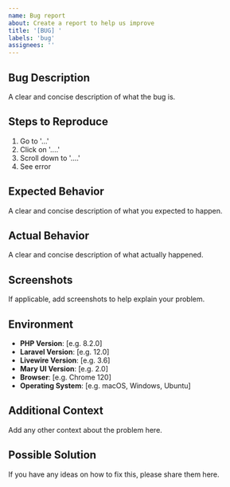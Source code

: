 ```yaml
---
name: Bug report
about: Create a report to help us improve
title: '[BUG] '
labels: 'bug'
assignees: ''
---
```


## Bug Description
A clear and concise description of what the bug is.

## Steps to Reproduce
1. Go to '...'
2. Click on '....'
3. Scroll down to '....'
4. See error

## Expected Behavior
A clear and concise description of what you expected to happen.

## Actual Behavior
A clear and concise description of what actually happened.

## Screenshots
If applicable, add screenshots to help explain your problem.

## Environment
- **PHP Version**: [e.g. 8.2.0]
- **Laravel Version**: [e.g. 12.0]
- **Livewire Version**: [e.g. 3.6]
- **Mary UI Version**: [e.g. 2.0]
- **Browser**: [e.g. Chrome 120]
- **Operating System**: [e.g. macOS, Windows, Ubuntu]

## Additional Context
Add any other context about the problem here.

## Possible Solution
If you have any ideas on how to fix this, please share them here.